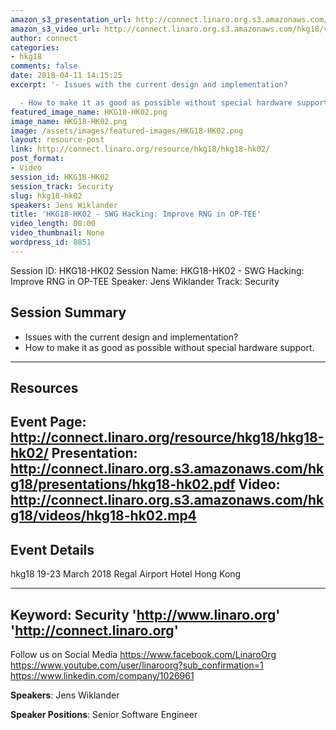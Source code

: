 ```yaml
---
amazon_s3_presentation_url: http://connect.linaro.org.s3.amazonaws.com/hkg18/presentations/hkg18-hk02.pdf
amazon_s3_video_url: http://connect.linaro.org.s3.amazonaws.com/hkg18/videos/hkg18-hk02.mp4
author: connect
categories:
- hkg18
comments: false
date: 2018-04-11 14:15:25
excerpt: '- Issues with the current design and implementation?

  - How to make it as good as possible without special hardware support.'
featured_image_name: HKG18-HK02.png
image_name: HKG18-HK02.png
image: /assets/images/featured-images/HKG18-HK02.png
layout: resource-post
link: http://connect.linaro.org/resource/hkg18/hkg18-hk02/
post_format:
- Video
session_id: HKG18-HK02
session_track: Security
slug: hkg18-hk02
speakers: Jens Wiklander
title: 'HKG18-HK02 - SWG Hacking: Improve RNG in OP-TEE'
video_length: 00:00
video_thumbnail: None
wordpress_id: 8851
---
```


Session ID: HKG18-HK02
Session Name: HKG18-HK02 - SWG Hacking: Improve RNG in OP-TEE
Speaker: Jens Wiklander
Track: Security


## Session Summary
- Issues with the current design and implementation?
- How to make it as good as possible without special hardware support.

---------------------------------------------------
## Resources
Event Page: http://connect.linaro.org/resource/hkg18/hkg18-hk02/
Presentation: http://connect.linaro.org.s3.amazonaws.com/hkg18/presentations/hkg18-hk02.pdf
Video: http://connect.linaro.org.s3.amazonaws.com/hkg18/videos/hkg18-hk02.mp4
 ---------------------------------------------------
## Event Details
hkg18
19-23 March 2018
Regal Airport Hotel Hong Kong

---------------------------------------------------
Keyword: Security
'http://www.linaro.org'
'http://connect.linaro.org'
---------------------------------------------------
Follow us on Social Media
https://www.facebook.com/LinaroOrg
https://www.youtube.com/user/linaroorg?sub_confirmation=1
https://www.linkedin.com/company/1026961

**Speakers**: Jens Wiklander

**Speaker Positions**: Senior Software Engineer
